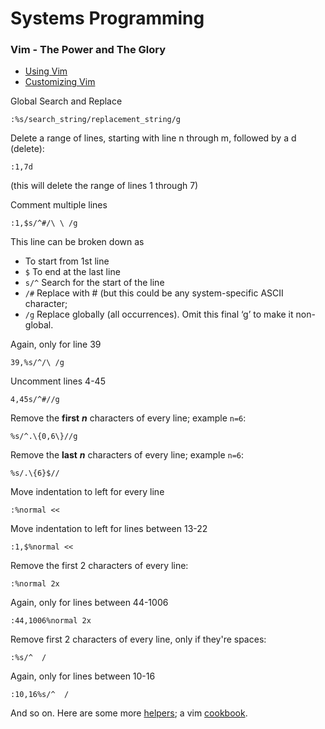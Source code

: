# Systems Programming

### Vim - The Power and The Glory

* [Using Vim]
* [Customizing Vim]

Global Search and Replace

```shell
:%s/search_string/replacement_string/g
```

Delete a range of lines, starting with line n through m, followed by a d (delete):

```shell
:1,7d
```
(this will delete the range of lines 1 through 7)

Comment multiple lines

```shell
:1,$s/^#/\ \ /g
```

This line can be broken down as
* To start from 1st line
* `$` To end at the last line
* `s/^` Search for the start of the line
* `/#`  Replace with # (but this could be any system-specific ASCII character;
* `/g`  Replace globally (all occurrences). Omit this final ‘g’ to make it non-global.

Again, only for line 39

`39,%s/^/\ /g`

Uncomment lines 4-45

`4,45s/^#//g`

Remove the **first** _**n**_ characters of every line; example `n=6`:

`%s/^.\{0,6\}//g`

Remove the **last** _**n**_ characters of every line; example `n=6`:

`%s/.\{6}$//`

Move indentation to left for every line

`:%normal <<`

Move indentation to left for lines between 13-22

`:1,$%normal <<`

Remove the first 2 characters of every line:

`:%normal 2x`

Again, only for lines between 44-1006

`:44,1006%normal 2x`

Remove first 2 characters of every line, only if they're spaces:

`:%s/^  /`

Again, only for lines between 10-16

`:10,16%s/^  /`

And so on. Here are some more [helpers]; a vim [cookbook].

[Using Vim]:https://jovicailic.org/mastering-vim-quickly/
[Customizing Vim]:https://learnvimscriptthehardway.stevelosh.com/
[helpers]:http://vim.wikia.com/wiki/Search_and_replace
[cookbook]:http://www.oualline.com/vim/vim-cook.html
